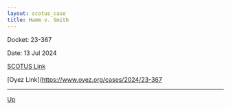 ```yaml
---
layout: scotus_case
title: Hamm v. Smith
---
```


Docket: 23-367

Date: 13 Jul 2024

[SCOTUS Link](https://www.supremecourt.gov/opinions/23pdf/602us1r34_e29g.pdf)

[Oyez Link](https://www.oyez.org/cases/2024/23-367

---

[Up](./README.md)